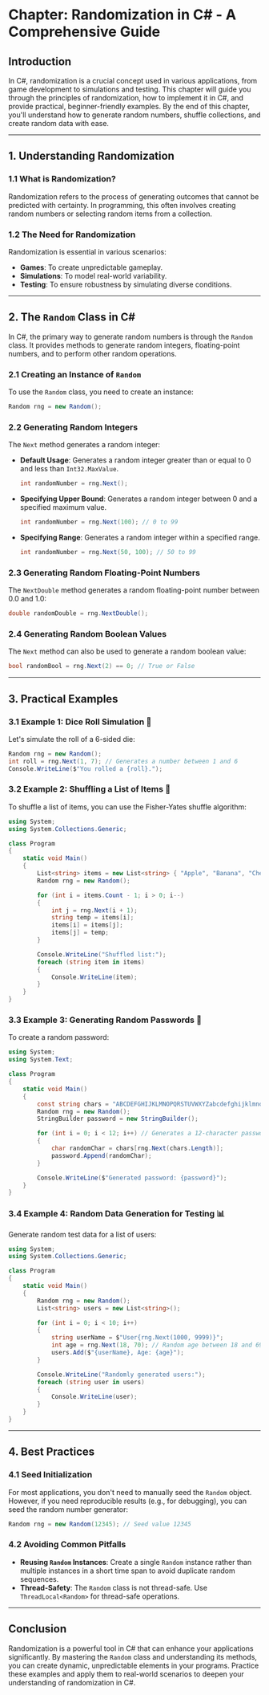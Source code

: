 # Chapter: Randomization in C# - A Comprehensive Guide

## Introduction

In C#, randomization is a crucial concept used in various applications, from game development to simulations and testing. This chapter will guide you through the principles of randomization, how to implement it in C#, and provide practical, beginner-friendly examples. By the end of this chapter, you'll understand how to generate random numbers, shuffle collections, and create random data with ease.

---

## 1. Understanding Randomization

### 1.1 What is Randomization?

Randomization refers to the process of generating outcomes that cannot be predicted with certainty. In programming, this often involves creating random numbers or selecting random items from a collection.

### 1.2 The Need for Randomization

Randomization is essential in various scenarios:
- **Games**: To create unpredictable gameplay.
- **Simulations**: To model real-world variability.
- **Testing**: To ensure robustness by simulating diverse conditions.

---

## 2. The `Random` Class in C#

In C#, the primary way to generate random numbers is through the `Random` class. It provides methods to generate random integers, floating-point numbers, and to perform other random operations.

### 2.1 Creating an Instance of `Random`

To use the `Random` class, you need to create an instance:

```csharp
Random rng = new Random();
```

### 2.2 Generating Random Integers

The `Next` method generates a random integer:

- **Default Usage**: Generates a random integer greater than or equal to 0 and less than `Int32.MaxValue`.

  ```csharp
  int randomNumber = rng.Next();
  ```

- **Specifying Upper Bound**: Generates a random integer between 0 and a specified maximum value.

  ```csharp
  int randomNumber = rng.Next(100); // 0 to 99
  ```

- **Specifying Range**: Generates a random integer within a specified range.

  ```csharp
  int randomNumber = rng.Next(50, 100); // 50 to 99
  ```

### 2.3 Generating Random Floating-Point Numbers

The `NextDouble` method generates a random floating-point number between 0.0 and 1.0:

```csharp
double randomDouble = rng.NextDouble();
```

### 2.4 Generating Random Boolean Values

The `Next` method can also be used to generate a random boolean value:

```csharp
bool randomBool = rng.Next(2) == 0; // True or False
```

---

## 3. Practical Examples

### 3.1 Example 1: Dice Roll Simulation 🎲

Let's simulate the roll of a 6-sided die:

```csharp
Random rng = new Random();
int roll = rng.Next(1, 7); // Generates a number between 1 and 6
Console.WriteLine($"You rolled a {roll}.");
```

### 3.2 Example 2: Shuffling a List of Items 🔀

To shuffle a list of items, you can use the Fisher-Yates shuffle algorithm:

```csharp
using System;
using System.Collections.Generic;

class Program
{
    static void Main()
    {
        List<string> items = new List<string> { "Apple", "Banana", "Cherry", "Date", "Fig" };
        Random rng = new Random();

        for (int i = items.Count - 1; i > 0; i--)
        {
            int j = rng.Next(i + 1);
            string temp = items[i];
            items[i] = items[j];
            items[j] = temp;
        }

        Console.WriteLine("Shuffled list:");
        foreach (string item in items)
        {
            Console.WriteLine(item);
        }
    }
}
```

### 3.3 Example 3: Generating Random Passwords 🔐

To create a random password:

```csharp
using System;
using System.Text;

class Program
{
    static void Main()
    {
        const string chars = "ABCDEFGHIJKLMNOPQRSTUVWXYZabcdefghijklmnopqrstuvwxyz0123456789";
        Random rng = new Random();
        StringBuilder password = new StringBuilder();

        for (int i = 0; i < 12; i++) // Generates a 12-character password
        {
            char randomChar = chars[rng.Next(chars.Length)];
            password.Append(randomChar);
        }

        Console.WriteLine($"Generated password: {password}");
    }
}
```

### 3.4 Example 4: Random Data Generation for Testing 📊

Generate random test data for a list of users:

```csharp
using System;
using System.Collections.Generic;

class Program
{
    static void Main()
    {
        Random rng = new Random();
        List<string> users = new List<string>();

        for (int i = 0; i < 10; i++)
        {
            string userName = $"User{rng.Next(1000, 9999)}";
            int age = rng.Next(18, 70); // Random age between 18 and 69
            users.Add($"{userName}, Age: {age}");
        }

        Console.WriteLine("Randomly generated users:");
        foreach (string user in users)
        {
            Console.WriteLine(user);
        }
    }
}
```

---

## 4. Best Practices

### 4.1 Seed Initialization

For most applications, you don't need to manually seed the `Random` object. However, if you need reproducible results (e.g., for debugging), you can seed the random number generator:

```csharp
Random rng = new Random(12345); // Seed value 12345
```

### 4.2 Avoiding Common Pitfalls

- **Reusing `Random` Instances**: Create a single `Random` instance rather than multiple instances in a short time span to avoid duplicate random sequences.
- **Thread-Safety**: The `Random` class is not thread-safe. Use `ThreadLocal<Random>` for thread-safe operations.

---

## Conclusion

Randomization is a powerful tool in C# that can enhance your applications significantly. By mastering the `Random` class and understanding its methods, you can create dynamic, unpredictable elements in your programs. Practice these examples and apply them to real-world scenarios to deepen your understanding of randomization in C#.